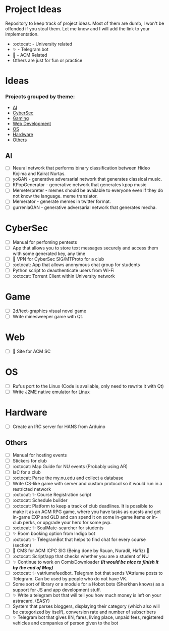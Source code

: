 # Project Ideas
Repository to keep track of project ideas. Most of them are dumb, I won't be offended if you steal them. Let me know and I will add the link to your implementation.

* :octocat: - University related
* :sparkles: - Telegram bot
* :space_invader: - ACM Related
* Others are just for fun or practice

# Ideas

### Projects grouped by theme:
- [AI](#AI)
- [CyberSec](#CyberSec)
- [Gaming](#Game)
- [Web Development](#Web)
- [OS](#os)
- [Hardware](#hardware)
- [Others](#Others)

## AI
- [ ] Neural network that performs binary classification between Hideo Kojima and Kairat Nurtas.
- [ ] yoGAN - generative adversarial network that generates classical music.
- [ ] KPopGenerator - generative network that generates kpop music
- [ ] Memeterpreter - memes should be available to everyone even if they do not know the language. meme translator.
- [ ] Memerator - generate memes in twitter format.
- [ ] gurrenlaGAN - generative adversarial network that generates mecha.

# CyberSec
- [ ] Manual for perfoming pentests
- [ ] App that allows you to store text messages securely and access them with some generated key, any time
- [ ] :space_invader: VPN for CyberSec SIG/MTProto for a club
- [ ] :octocat: App that allows anonymous chat group for students
- [ ] Python script to deauthenticate users from Wi-Fi
- [ ] :octocat: Torrent Client within University network

# Game
- [ ] 2d/text-graphics visual novel game
- [ ] Write minesweeper game with Qt.

# Web
- [ ] :space_invader: Site for ACM SC

# OS
- [ ] Rufus port to the Linux (Code is available, only need to rewrite it with Qt)
- [ ] Write J2ME native emulator for Linux

# Hardware
- [ ] Create an IRC server for HANS from Arduino

## Others
- [ ] Manual for hosting events
- [ ] Stickers for club
- [ ] :octocat: Map Guide for NU events (Probably using AR)
- [ ] IaC for a club
- [ ] :octocat: Parse the my.nu.edu and collect a database
- [ ] Write CS-like game with server and custom protocol so it would run in a restricted network
- [ ] :octocat: :sparkles: Course Registration script
- [ ] :octocat: Schedule builder 
- [ ] :octocat: Platform to keep a track of club deadlines. It is possible to make it as an ACM RPG game, where you have tasks as quests and get in-game EXP and GLD and can spend it on some in-game items or in-club perks, or upgrade your hero for some pvp. 
- [ ] :octocat: :sparkles: SoulMate-searcher for students
- [ ] :sparkles: Room booking option from Indigo bot
- [ ] :octocat: :sparkles: TelegramBot that helps to find chat for every course (section) 
- [ ] :space_invader: CMS for ACM ICPC SIG (Being done by Rauan, Nuradil, Hafiz) :space_invader:
- [ ] :octocat: Script/app that checks whether you are a student of NU
- [ ] :sparkles: Continue to work on ComixDownloader ***(It would be nice to finish it by the end of May)***
- [ ] :octocat: :sparkles: vatriumefeedbot. Telegram bot that sends VAtriume posts to Telegram. Can be used by people who do not have VK.
- [ ] Some sort of library or a module for a Hobot bots (Sherkhan knows) as a support for JS and app development stuff.
- [ ] :sparkles: Write a telegram bot that will tell you how much money is left on your astracard. (EASY)
- [ ] System that parses bloggers, displaying their category (which also will be categorized by itself), conversion rate and number of subscribers
- [ ] :sparkles: Telegram bot that gives IIN, fares, living place, unpaid fees, registered vehicles and companies of person given to the bot